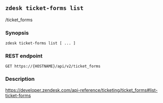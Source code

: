 ## `zdesk ticket-forms list`

/ticket_forms

### Synopsis

    zdesk ticket-forms list [ ... ]

### REST endpoint

    GET https://{HOSTNAME}/api/v2/ticket_forms

### Description

https://developer.zendesk.com/api-reference/ticketing/ticket_forms#list-ticket-forms

